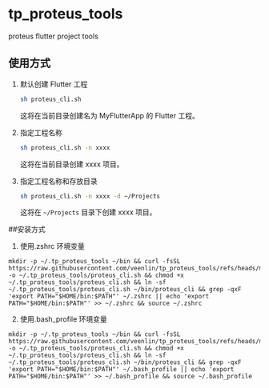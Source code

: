 # tp_proteus_tools
proteus flutter project tools

## 使用方式

1. 默认创建 Flutter 工程

    ```bash
    sh proteus_cli.sh
    ```
    这将在当前目录创建名为 MyFlutterApp 的 Flutter 工程。

2. 指定工程名称

    ```bash
    sh proteus_cli.sh -n xxxx
    ```
    这将在当前目录创建 xxxx 项目。

3. 指定工程名称和存放目录

    ```bash
    sh proteus_cli.sh -n xxxx -d ~/Projects
    ```
    这将在 `~/Projects` 目录下创建 xxxx 项目。



##安装方式

1. 使用.zshrc 环境变量

```
mkdir -p ~/.tp_proteus_tools ~/bin && curl -fsSL https://raw.githubusercontent.com/veenlin/tp_proteus_tools/refs/heads/main/proteus_cli.sh -o ~/.tp_proteus_tools/proteus_cli.sh && chmod +x ~/.tp_proteus_tools/proteus_cli.sh && ln -sf ~/.tp_proteus_tools/proteus_cli.sh ~/bin/proteus_cli && grep -qxF 'export PATH="$HOME/bin:$PATH"' ~/.zshrc || echo 'export PATH="$HOME/bin:$PATH"' >> ~/.zshrc && source ~/.zshrc
```


2. 使用.bash_profile 环境变量
```
mkdir -p ~/.tp_proteus_tools ~/bin && curl -fsSL https://raw.githubusercontent.com/veenlin/tp_proteus_tools/refs/heads/main/proteus_cli.sh -o ~/.tp_proteus_tools/proteus_cli.sh && chmod +x ~/.tp_proteus_tools/proteus_cli.sh && ln -sf ~/.tp_proteus_tools/proteus_cli.sh ~/bin/proteus_cli && grep -qxF 'export PATH="$HOME/bin:$PATH"' ~/.bash_profile || echo 'export PATH="$HOME/bin:$PATH"' >> ~/.bash_profile && source ~/.bash_profile
```